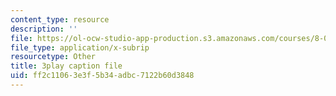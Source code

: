 ```yaml
---
content_type: resource
description: ''
file: https://ol-ocw-studio-app-production.s3.amazonaws.com/courses/8-01sc-classical-mechanics-fall-2016/ff2c11063e3f5b34adbc7122b60d3848_reUjl788R9Q.vtt
file_type: application/x-subrip
resourcetype: Other
title: 3play caption file
uid: ff2c1106-3e3f-5b34-adbc-7122b60d3848
---
```

